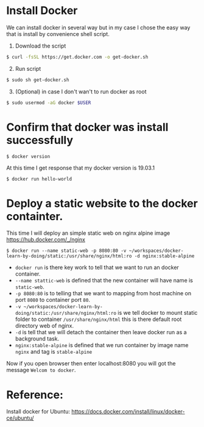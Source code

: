 # Install Docker
We can install docker in several way but in my case I chose the easy way that is install by convenience shell script.
1. Download the script
```bash
$ curl -fsSL https://get.docker.com -o get-docker.sh
```
2. Run script
```bash
$ sudo sh get-docker.sh
```
3. (Optional) in case I don't wan't to run docker as root
```bash
$ sudo usermod -aG docker $USER
```
# Confirm that docker was install successfully
```
$ docker version
```
At this time I get response that my docker version is 19.03.1

```bash
$ docker run hello-world
```

# Deploy a static website to the docker containter.
This time I will deploy an simple static web on nginx alpine image https://hub.docker.com/_/nginx
```
$ docker run --name static-web -p 8080:80 -v ~/workspaces/docker-learn-by-doing/static:/usr/share/nginx/html:ro -d nginx:stable-alpine
```
- `docker run` is there key work to tell that we want to run an docker container.
- `--name stattic-web` is defined that the new container will have name is `static-web`.
- `-p 8080:80` is to telling that we want to mapping from host machine on port `8080` to container port `80`.
- `-v ~/workspaces/docker-learn-by-doing/static:/usr/share/nginx/html:ro` is we tell docker to mount static folder to container `/usr/share/nginx/html` this is there default root directory web of nginx.
- `-d` is tell that we will detach the container then leave docker run as a background task.
- `nginx:stable-alpine` is defined that we run container by image name `nginx` and tag is `stable-alpine`

Now if you open browser then enter localhost:8080 you will got the message `Welcom to docker`. 


# Reference:
  Install docker for Ubuntu: https://docs.docker.com/install/linux/docker-ce/ubuntu/
